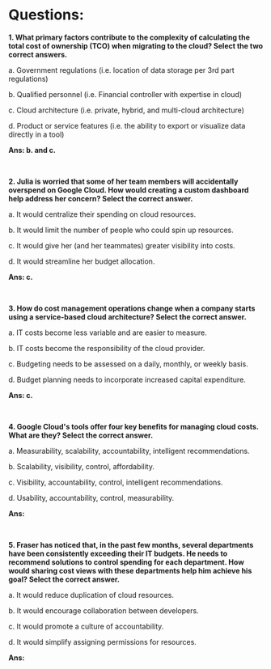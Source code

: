 # Questions:

**1. What primary factors contribute to the complexity of calculating the total cost of ownership (TCO) when migrating to the cloud? Select the two correct answers.**

a. Government regulations (i.e. location of data storage per 3rd part regulations)

b. Qualified personnel (i.e. Financial controller with expertise in cloud)

c. Cloud architecture (i.e. private, hybrid, and multi-cloud architecture)

d. Product or service features (i.e. the ability to export or visualize data directly in a tool)

**Ans: b. and c.**

<br/>

**2. Julia is worried that some of her team members will accidentally overspend on Google Cloud. How would creating a custom dashboard help address her concern? Select the correct answer.**

a. It would centralize their spending on cloud resources.

b. It would limit the number of people who could spin up resources.

c. It would give her (and her teammates) greater visibility into costs.

d. It would streamline her budget allocation.

**Ans: c.**

<br/>

**3. How do cost management operations change when a company starts using a service-based cloud architecture? Select the correct answer.**

a. IT costs become less variable and are easier to measure.

b. IT costs become the responsibility of the cloud provider.

c. Budgeting needs to be assessed on a daily, monthly, or weekly basis.

d. Budget planning needs to incorporate increased capital expenditure.

**Ans: c.**

<br/>

**4. Google Cloud's tools offer four key benefits for managing cloud costs. What are they? Select the correct answer.**

a. Measurability, scalability, accountability, intelligent recommendations.

b. Scalability, visibility, control, affordability.

c. Visibility, accountability, control, intelligent recommendations.

d. Usability, accountability, control, measurability.

**Ans:**

<br/>

**5. Fraser has noticed that, in the past few months, several departments have been consistently exceeding their IT budgets. He needs to recommend solutions to control spending for each department. How would sharing cost views with these departments help him achieve his goal? Select the correct answer.**

a. It would reduce duplication of cloud resources.

b. It would encourage collaboration between developers.

c. It would promote a culture of accountability.

d. It would simplify assigning permissions for resources.

**Ans:**

<br/>
